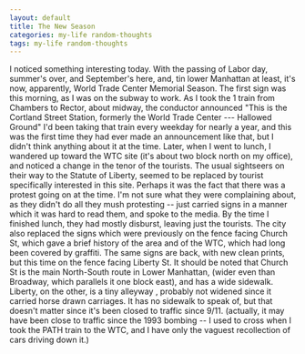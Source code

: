 ```yaml
---
layout: default
title: The New Season
categories: my-life random-thoughts
tags: my-life random-thoughts
---
```

I noticed something interesting today. With the passing of Labor day, summer's over, and September's here, and, tin lower Manhattan at least, it's now, apparently, World Trade Center Memorial Season. The first sign was this morning, as I was on the subway to work. As I took the 1 train from Chambers to Rector, about midway, the conductor announced "This is the Cortland Street Station, formerly the World Trade Center --- Hallowed Ground" I'd been taking that train every weekday for nearly a year, and this was the first time they had ever made an announcement like that, but I didn't think anything about it at the time. Later, when I went to lunch, I wandered up toward the WTC site (it's about two block north on my office), and noticed a change in the tenor of the tourists. The usual sightseers on their way to the Statute of Liberty, seemed to be replaced by tourist specifically interested in this site. Perhaps it was the fact that there was a protest going on at the time. I'm not sure what they were complaining about, as they didn't do all they mush protesting -- just carried signs in a manner which it was hard to read them, and spoke to the media. By the time I finished lunch, they had mostly disburst, leaving just the tourists. The city also replaced the signs which were previously on the fence facing Church St, which gave a brief history of the area and of the WTC, which had long been covered by graffiti. The same signs are back, with new clean prints, but this time on the fence facing Liberty St. It should be noted that Church St is the main North-South route in Lower Manhattan, (wider even than Broadway, which parallels it one block east), and has a wide sidewalk. Liberty, on the other, is a tiny alleyway , probably not widened since it carried horse drawn carriages. It has no sidewalk to speak of, but that doesn't matter since it's been closed to traffic since 9/11. (actually, it may have been close to traffic since the 1993 bombing -- I used to cross when I took the PATH train to the WTC, and I have only the vaguest recollection of cars driving down it.) 
